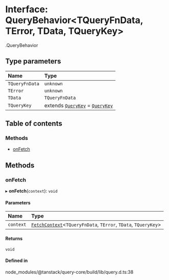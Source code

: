 # Interface: QueryBehavior<TQueryFnData, TError, TData, TQueryKey\>

[<internal>](../wiki/%3Cinternal%3E).QueryBehavior

## Type parameters

| Name | Type |
| :------ | :------ |
| `TQueryFnData` | `unknown` |
| `TError` | `unknown` |
| `TData` | `TQueryFnData` |
| `TQueryKey` | extends [`QueryKey`](../wiki/%3Cinternal%3E#querykey) = [`QueryKey`](../wiki/%3Cinternal%3E#querykey) |

## Table of contents

### Methods

- [onFetch](../wiki/%3Cinternal%3E.QueryBehavior#onfetch)

## Methods

### onFetch

▸ **onFetch**(`context`): `void`

#### Parameters

| Name | Type |
| :------ | :------ |
| `context` | [`FetchContext`](../wiki/%3Cinternal%3E.FetchContext)<`TQueryFnData`, `TError`, `TData`, `TQueryKey`\> |

#### Returns

`void`

#### Defined in

node_modules/@tanstack/query-core/build/lib/query.d.ts:38
